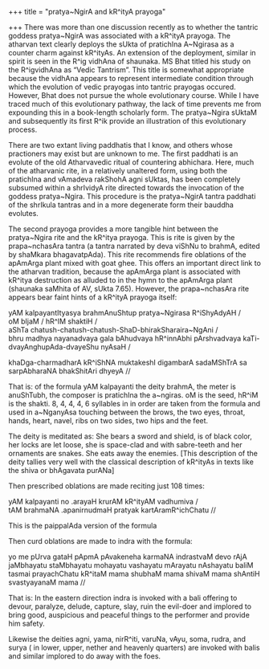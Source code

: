 +++
title = "pratya~NgirA and kR^ityA prayoga"

+++
There was more than one discussion recently as to whether the tantric
goddess pratya\~NgirA was associated with a kR^ityA prayoga. The
atharvan text clearly deploys the sUkta of pratichIna A\~Ngirasa as a
counter charm against kR^ityAs. An extension of the deployment, similar
in spirit is seen in the R^ig vidhAna of shaunaka. MS Bhat titled his
study on the R^igvidhAna as “Vedic Tantrism”. This title is somewhat
appropriate because the vidhAna appears to represent intermediate
condition through which the evolution of vedic prayogas into tantric
prayogas occured. However, Bhat does not pursue the whole evolutionary
course. While I have traced much of this evolutionary pathway, the lack
of time prevents me from expounding this in a book-length scholarly
form. The pratya\~Ngira sUktaM and subsequently its first R^ik provide
an illustration of this evolutionary process.

There are two extant living paddhatis that I know, and others whose
practioners may exist but are unknown to me. The first paddhati is an
evolute of the old Atharvavedic ritual of countering abhichara. Here,
much of the atharvanic rite, in a relatively unaltered form, using both
the pratichIna and vAmadeva rakShohA agni sUktas, has been completely
subsumed within a shrIvidyA rite directed towards the invocation of the
goddess pratya\~Ngira. This procedure is the pratya\~NgirA tantra
paddhati of the shrIkula tantras and in a more degenerate form their
bauddha evolutes.

The second prayoga provides a more tangible hint between the
pratya\~Ngira rite and the kR^itya prayoga. This is rite is given by the
prapa\~nchasAra tantra (a tantra narrated by deva viShNu to brahmA,
edited by shaMkara bhagavatpAda). This rite recommends fire oblations of
the apAmArga plant mixed with goat ghee. This offers an important direct
link to the atharvan tradition, because the apAmArga plant is associated
with kR^itya destruction as alluded to in the hymn to the apAmArga plant
(shaunaka saMhita of AV, sUkta 7.65). However, the prapa\~nchasAra rite
appears bear faint hints of a kR^ityA prayoga itself:

yAM kalpayantItyasya brahmAnuShtup pratya\~Ngirasa R^iShyAdyAH /  
oM bIjaM / hR^IM shaktiH /  
aShTa chatush-chatush-chatush-ShaD-bhirakSharaira\~NgAni /  
bhru madhya nayanadvaya gala bAhudvaya hR^innAbhi pArshvadvaya
kaTi-dvayAnghupAda-dvayeShu nyAsaH /

khaDga-charmadharA kR^iShNA muktakeshI digambarA sadaMShTrA sa
sarpAbharaNA bhakShitAri dhyeyA //

That is: of the formula yAM kalpayanti the deity brahmA, the meter is
anuShTubh, the composer is pratichIna the a\~ngiras. oM is the seed,
hR^iM is the shakti. 8, 4, 4, 4, 6 syllables in in order are taken from
the formula and used in a\~NganyAsa touching between the brows, the two
eyes, throat, hands, heart, navel, ribs on two sides, two hips and the
feet.

The deity is meditated as: She bears a sword and shield, is of black
color, her locks are let loose, she is space-clad and with sabre-teeth
and her ornaments are snakes. She eats away the enemies. \[This
description of the deity tallies very well with the classical
description of kR^ityAs in texts like the shiva or bhAgavata purANa\]

Then prescribed oblations are made reciting just 108 times:  

yAM kalpayanti no .arayaH krurAM kR^ityAM vadhumiva /  
tAM brahmaNA .apanirnudmaH pratyak kartAramR^ichChatu //

This is the paippalAda version of the formula

Then curd oblations are made to indra with the formula:  

yo me pUrva gataH pApmA pAvakeneha karmaNA indrastvaM devo rAjA
jaMbhayatu staMbhayatu mohayatu vashayatu mArayatu nAshayatu baliM
tasmai prayachChatu kR^itaM mama shubhaM mama shivaM mama shAntiH
svastyayanaM mama //

That is: In the eastern direction indra is invoked with a bali offering
to devour, paralyze, delude, capture, slay, ruin the evil-doer and
implored to bring good, auspicious and peaceful things to the performer
and provide him safety.

Likewise the deities agni, yama, nirR^iti, varuNa, vAyu, soma, rudra,
and surya ( in lower, upper, nether and heavenly quarters) are invoked
with balis and similar implored to do away with the foes.
